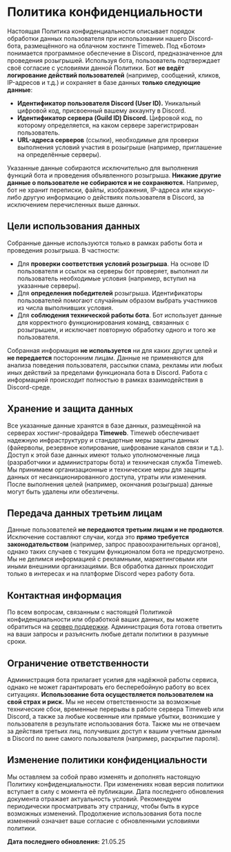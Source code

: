 # Политика конфиденциальности

Настоящая Политика конфиденциальности описывает порядок обработки данных пользователя при использовании нашего Discord-бота, размещённого на облачном хостинге Timeweb. Под «Ботом» понимается программное обеспечение в Discord, предназначенное для проведения розыгрышей. Используя бота, пользователь подтверждает своё согласие с условиями данной Политики. Бот **не ведёт логирование действий пользователей** (например, сообщений, кликов, IP-адресов и т.д.) и сохраняет в базе данных **только следующие данные**:

* **Идентификатор пользователя Discord (User ID).** Уникальный цифровой код, присвоенный вашему аккаунту в Discord.
* **Идентификатор сервера (Guild ID) Discord.** Цифровой код, по которому определяется, на каком сервере зарегистрирован пользователь.
* **URL-адреса серверов** (ссылки), необходимые для проверки выполнения условий участия в розыгрыше (например, приглашение на определённые серверы).

Указанные данные собираются исключительно для выполнения функций бота и проведения объявленного розыгрыша. **Никакие другие данные о пользователе не собираются и не сохраняются.** Например, бот не хранит переписки, файлы, изображения, IP-адреса или какую-либо другую информацию о действиях пользователя в Discord, за исключением перечисленных выше данных.

## Цели использования данных

Собранные данные используются только в рамках работы бота и проведения розыгрыша. В частности:

* Для **проверки соответствия условий розыгрыша**. На основе ID пользователя и ссылок на серверы бот проверяет, выполнил ли пользователь необходимые условия (например, вступил на указанные серверы).
* Для **определения победителей** розыгрыша. Идентификаторы пользователей помогают случайным образом выбрать участников из числа выполнивших условия.
* Для **соблюдения технической работы бота**. Бот использует данные для корректного функционирования команд, связанных с розыгрышем, и исключает повторную обработку одного и того же пользователя.

Собранная информация **не используется** ни для каких других целей и **не передается** посторонним лицам. Данные не применяются для анализа поведения пользователя, рассылки спама, рекламы или любых иных действий за пределами функционала бота в Discord. Работа с информацией происходит полностью в рамках взаимодействия в Discord-среде.

## Хранение и защита данных

Все указанные данные хранятся в базе данных, размещённой на серверах хостинг-провайдера **Timeweb**. Timeweb обеспечивает надежную инфраструктуру и стандартные меры защиты данных (файерволы, резервное копирование, шифрование каналов связи и т.д.). Доступ к этой базе данных имеют только уполномоченные лица (разработчики и администраторы бота) и техническая служба Timeweb. Мы принимаем организационные и технические меры для защиты данных от несанкционированного доступа, утраты или изменения. После выполнения целей (например, окончания розыгрыша) данные могут быть удалены или обезличены.

## Передача данных третьим лицам

Данные пользователей **не передаются третьим лицам и не продаются**. Исключение составляют случаи, когда это **прямо требуется законодательством** (например, запрос правоохранительных органов), однако таких случаев с текущим функционалом бота не предусмотрено. Мы не делимся информацией с рекламными, маркетинговыми или иными внешними организациями. Вся обработка данных происходит только в интересах и на платформе Discord через работу бота.

## Контактная информация

По всем вопросам, связанным с настоящей Политикой конфиденциальности или обработкой ваших данных, вы можете обратиться на [сервер поддержки](https://discord.gg/ZWfHS8P7GU). Администрация бота готова ответить на ваши запросы и разъяснить любые детали политики в разумные сроки.

## Ограничение ответственности

Администрация бота прилагает усилия для надёжной работы сервиса, однако не может гарантировать его бесперебойную работу во всех ситуациях. **Использование бота осуществляется пользователем на свой страх и риск.** Мы не несем ответственности за возможные технические сбои, временные перерывы в работе сервера Timeweb или Discord, а также за любые косвенные или прямые убытки, возникшие у пользователя в результате использования бота. Также мы не отвечаем за действия третьих лиц, получивших доступ к вашим учетным данным в Discord по вине самого пользователя (например, раскрытие пароля).

## Изменение политики конфиденциальности

Мы оставляем за собой право изменять и дополнять настоящую Политику конфиденциальности. При изменениях новая версия политики вступает в силу с момента её публикации. Дата последнего обновления документа отражает актуальность условий. Рекомендуем периодически просматривать эту страницу, чтобы быть в курсе возможных изменений. Продолжение использования бота после изменений означает ваше согласие с обновленными условиями политики.

**Дата последнего обновления:** 21.05.25
